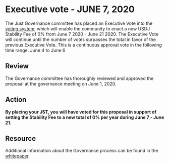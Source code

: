 # Executive vote - JUNE 7, 2020

The Just Governance committee has placed an Executive Vote into the [voting system](https://just.tronscan.org/#/vote), which will enable the community to enact a new USDJ Stability Fee of 0% from June 7 2020 - June 21 2020.
The Executive Vote will continue until the number of votes surpasses the total in favor of the previous Executive Vote. This is a continuous approval vote in the following time range: June 4 to June 6


## Review

The Governance committee has thoroughly reviewed and approved the proposal at the governance meeting on June 1, 2020.

## Action

**By placing your JST, you will have voted for this proposal in support of setting the Stability Fee to a new total of 0% per year during June 7 - June 21.**

## Resource

Additional information about the Governance process can be found in the [whitepaper](https://www.just.network/docs/white_paper_en.pdf).
